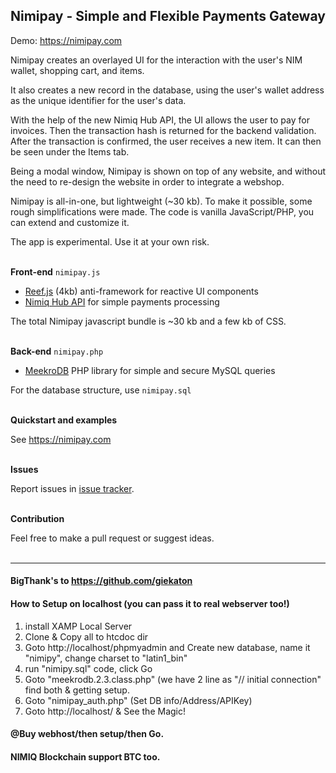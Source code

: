 ## Nimipay - Simple and Flexible Payments Gateway

Demo: https://nimipay.com

Nimipay creates an overlayed UI for the interaction with the user's NIM wallet, shopping cart, and items.

It also creates a new record in the database, using the user's wallet address as the unique identifier for the user's data.

With the help of the new Nimiq Hub API, the UI allows the user to pay for invoices. Then the transaction hash is returned for the backend validation. After the transaction is confirmed, the user receives a new item. It can then be seen under the Items tab.

Being a modal window, Nimipay is shown on top of any website, and without the need to re-design the website in order to integrate a webshop.

Nimipay is all-in-one, but lightweight (~30 kb). To make it possible, some rough simplifications were made. The code is vanilla JavaScript/PHP, you can extend and customize it.

The app is experimental. Use it at your own risk.
<br>
<br>

**Front-end** `nimipay.js`

- [Reef.js](https://github.com/cferdinandi/reef) (4kb) anti-framework for reactive UI components
- [Nimiq Hub API](https://nimiq.github.io/hub/quick-start) for simple payments processing

The total Nimipay javascript bundle is ~30 kb and a few kb of CSS.
<br>
<br>

**Back-end** `nimipay.php`

- [MeekroDB](https://meekro.com/) PHP library for simple and secure MySQL queries

For the database structure, use `nimipay.sql`
<br>
<br>

**Quickstart and examples**

See https://nimipay.com
<br>
<br>

**Issues**

Report issues in [issue tracker](https://github.com/giekaton/nimipay/issues).
<br>
<br>

**Contribution**

Feel free to make a pull request or suggest ideas.
<br>
<br>
________________________
#### BigThank's to https://github.com/giekaton
#### How to Setup on localhost (you can pass it to real webserver too!)
1) install XAMP Local Server <br>
2) Clone & Copy all to htcdoc dir <br>
3) Goto http://localhost/phpmyadmin and Create new database, name it "nimipy", change charset to "latin1_bin" <br>
4) run "nimipy.sql" code, click Go <br>
5) Goto "meekrodb.2.3.class.php" (we have 2 line as "// initial connection" find both & getting setup. <br>
6) Goto "nimipay_auth.php" (Set DB info/Address/APIKey) <br>
7) Goto http://localhost/ & See the Magic!

#### @Buy webhost/then setup/then Go.
#### NIMIQ Blockchain support BTC too.
